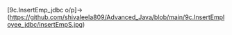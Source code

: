 [9c.InsertEmp_jdbc o/p]->(https://github.com/shivaleela809/Advanced_Java/blob/main/9c.InsertEmployee_jdbc/insertEmpS.jpg)
